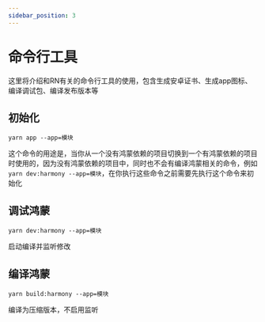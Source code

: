 ```yaml
---
sidebar_position: 3
---
```


# 命令行工具

这里将介绍和RN有关的命令行工具的使用，包含生成安卓证书、生成app图标、编译调试包、编译发布版本等


## 初始化

`yarn app --app=模块`  

这个命令的用途是，当你从一个没有鸿蒙依赖的项目切换到一个有鸿蒙依赖的项目时使用的，因为没有鸿蒙依赖的项目中，同时也不会有编译鸿蒙相关的命令，例如 `yarn dev:harmony --app=模块`，在你执行这些命令之前需要先执行这个命令来初始化

## 调试鸿蒙

`yarn dev:harmony --app=模块`  

启动编译并监听修改

## 编译鸿蒙

`yarn build:harmony --app=模块`  

编译为压缩版本，不启用监听